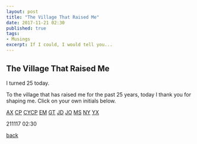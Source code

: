 ```yaml
---
layout: post
title: "The Village That Raised Me"
date: 2017-11-21 02:30
published: true
tags:
- Musings
excerpt: If I could, I would tell you...
---
```


## [](#header-2)The Village That Raised Me

I turned 25 today.

To the village that has raised me for the past 25 years, today I thank you for shaping me. Click on your own initials below.

[AX](/)
[CP](/)
[CYCP](/)
[EM](/)
[GT](/)
[JD](/)
[JO](/)
[MS](/)
[NY](/)
[YX](/)

211117 02:30

[back](/index)

